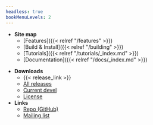```yaml
---
headless: true
bookMenuLevels: 2
---
```


 - **Site map**
   - [Features]({{< relref "/features" >}})
   - [Build & Install]({{< relref "/building" >}})
   - [Tutorials]({{< relref "/tutorials/_index.md" >}})
   - [Documentation]({{< relref "/docs/_index.md" >}})
<!--- [Blog](< relref "/posts" >)-->
 - **Downloads**
   - {{< release_link >}}
   - [All releases](https://github.com/vanhauser-thc/AFLplusplus/releases)
   - [Current devel](https://github.com/vanhauser-thc/AFLplusplus/archive/master.zip)
   - [License](https://raw.githubusercontent.com/vanhauser-thc/AFLplusplus/master/docs/COPYING)
 - **Links**
   - [Repo (GitHub)](https://github.com/vanhauser-thc/AFLplusplus)
   - [Mailing list](https://groups.google.com/group/afl-users)
